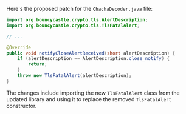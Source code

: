 Here's the proposed patch for the `ChachaDecoder.java` file:

```java
import org.bouncycastle.crypto.tls.AlertDescription;
import org.bouncycastle.crypto.tls.TlsFatalAlert;

// ...

@Override
public void notifyCloseAlertReceived(short alertDescription) {
    if (alertDescription == AlertDescription.close_notify) {
        return;
    }
    throw new TlsFatalAlert(alertDescription);
}
```

The changes include importing the new `TlsFatalAlert` class from the updated library and using it to replace the removed `TlsFatalAlert` constructor.